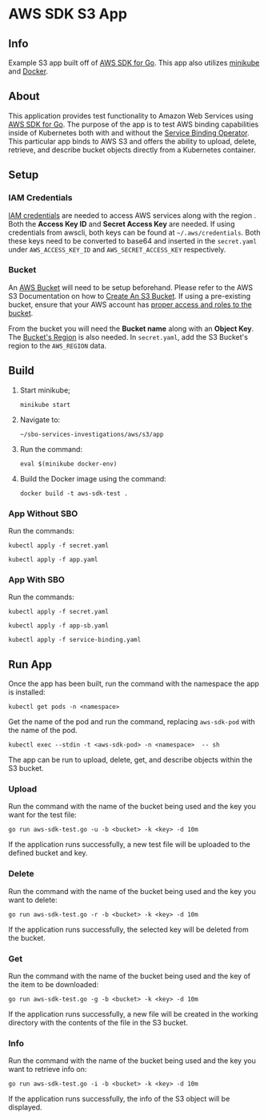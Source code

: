 ﻿# AWS SDK S3 App
## Info
Example S3 app built off of [AWS SDK for Go](https://github.com/aws/aws-sdk-go). This app also utilizes [minikube](https://minikube.sigs.k8s.io/docs/start/) and [Docker](https://docs.docker.com/get-docker/).

## About
This application provides test functionality to Amazon Web Services using [AWS SDK for Go](https://github.com/aws/aws-sdk-go). The purpose of the app is to test AWS binding capabilities inside of Kubernetes both with and without the [Service Binding Operator](https://github.com/redhat-developer/service-binding-operator). This particular app binds to AWS S3 and offers the ability to upload, delete, retrieve, and describe bucket objects directly from a Kubernetes container.
## Setup
### IAM Credentials
[IAM credentials](https://docs.aws.amazon.com/IAM/latest/UserGuide/id_credentials_access-keys.html) are needed to access AWS services along with the region .  Both the **Access Key ID** and **Secret Access Key** are needed. If using credentials from awscli, both keys can be found at `~/.aws/credentials`.  Both these keys need to be converted to base64 and inserted in the `secret.yaml` under `AWS_ACCESS_KEY_ID` and `AWS_SECRET_ACCESS_KEY` respectively.  


### Bucket
An [AWS Bucket](https://docs.aws.amazon.com/AmazonS3/latest/userguide/GetStartedWithS3.html) will need to be setup beforehand. Please refer to the AWS S3 Documentation on how to [Create An S3 Bucket](https://docs.aws.amazon.com/AmazonS3/latest/userguide/creating-bucket.html). If using a pre-existing bucket, ensure that your AWS account has [proper access and roles to the bucket](https://docs.aws.amazon.com/AmazonS3/latest/userguide/s3-access-control.html).

From the bucket you will need the **Bucket name** along with an **Object Key**. The [Bucket's Region](https://docs.aws.amazon.com/AmazonS3/latest/API/API_control_Region.html) is also needed. In `secret.yaml`, add the S3 Bucket's region to the `AWS_REGION` data.
## Build
1. Start minikube;

   `minikube start`

2. Navigate to:

   `~/sbo-services-investigations/aws/s3/app`

3. Run the command:
   
   `eval $(minikube docker-env)`

4. Build the Docker image using the command:

   `docker build -t aws-sdk-test .`

### App Without SBO

 Run the commands:
   
   `kubectl apply -f secret.yaml `
   
   `kubectl apply -f app.yaml`

### App With SBO
   
 Run the commands:
   
   `kubectl apply -f secret.yaml `
   
   `kubectl apply -f app-sb.yaml`
   
   `kubectl apply -f service-binding.yaml`
## Run App

Once the app has been built, run the command with the namespace the app is installed:

`kubectl get pods -n <namespace>`

Get the name of the pod and run the command, replacing `aws-sdk-pod` with the name of the pod.

`kubectl exec --stdin -t <aws-sdk-pod> -n <namespace>  -- sh`

The app can be run to upload, delete, get, and describe objects within the S3 bucket.

### Upload

Run the command with the name of the bucket being used and the key you want for the test file:

`go run aws-sdk-test.go -u -b <bucket> -k <key> -d 10m`

If the application runs successfully, a new test file will be uploaded to the defined bucket and key.

### Delete

Run the command with the name of the bucket being used and the key you want to delete:

`go run aws-sdk-test.go -r -b <bucket> -k <key> -d 10m`

If the application runs successfully, the selected key will be deleted from the bucket.

### Get

Run the command with the name of the bucket being used and the key of the item to be downloaded:

`go run aws-sdk-test.go -g -b <bucket> -k <key> -d 10m`

If the application runs successfully, a new file will be created in the working directory with the contents of the file in the S3 bucket.

### Info

Run the command with the name of the bucket being used and the key you want to retrieve info on:

`go run aws-sdk-test.go -i -b <bucket> -k <key> -d 10m`

If the application runs successfully, the info of the S3 object will be displayed.
